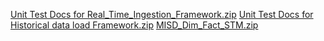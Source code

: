 [Unit Test Docs for Real_Time_Ingestion_Framework.zip](https://github.com/Rizwan-hadoop/My_Projects_demo/files/14102780/Unit.Test.Docs.for.Real_Time_Ingestion_Framework.zip)
[Unit Test Docs for Historical data load Framework.zip](https://github.com/Rizwan-hadoop/My_Projects_demo/files/14102779/Unit.Test.Docs.for.Historical.data.load.Framework.zip)
[MISD_Dim_Fact_STM.zip](https://github.com/Rizwan-hadoop/My_Projects_demo/files/14102778/MISD_Dim_Fact_STM.zip)
